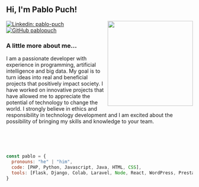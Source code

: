 <h2> Hi, I'm Pablo Puch!</h2>

<img align='right' src="https://media.giphy.com/media/M9gbBd9nbDrOTu1Mqx/giphy.gif" width="230">

<!-- <p><em>Programmer and developer in Artificial Intelligence & Big Data</em></p> -->

[![Linkedin: pablo-puch](https://img.shields.io/badge/-pablopuch-blue?style=flat-square&logo=Linkedin&logoColor=white&link=https://www.linkedin.com/in/pablo-puch/)](https://www.linkedin.com/in/pablopuch/)
[![GitHub pablopuch](https://img.shields.io/github/followers/pablopuch?label=follow&style=social)](https://github.com/pablopuch)

### A little more about me...  

<p align="left">I am a passionate developer with experience in programming, artificial intelligence and big data. My goal is to turn ideas into real and beneficial projects that positively impact society. I have worked on innovative projects that have allowed me to appreciate the potential of technology to change the world. I strongly believe in ethics and responsibility in technology development and I am excited about the possibility of bringing my skills and knowledge to your team.</p>

<br />
<br />
<br />

```javascript
const pablo = {
  pronouns: "he" | "him",
  code: [PHP, Python, Javascript, Java, HTML, CSS],
  tools: [Flask, Django, Colab, Laravel, Node, React, WordPress, Prestashop],
}
```
<!--
<img align="center" src="https://media.giphy.com/media/SWoSkN6DxTszqIKEqv/giphy.gif" alt="Coder GIF" width="400" height="300">

-->
